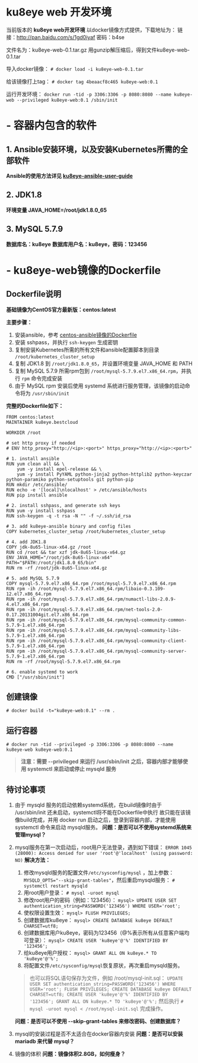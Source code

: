 # ku8eye web 开发环境

当前版本的 **ku8eye web开发环境** 以docker镜像方式提供，下载地址为：
链接：http://pan.baidu.com/s/1gd0iyaf 密码：b4se

文件名为：ku8eye-web-0.1.tar.gz
用gunzip解压缩后，得到文件ku8eye-web-0.1.tar

导入docker镜像：
`# docker load -i ku8eye-web-0.1.tar`

给该镜像打上tag：
`# docker tag 4beaacf8c465 ku8eye-web:0.1`

运行开发环境：
`docker run -tid -p 3306:3306 -p 8080:8080 --name ku8eye-web --privileged ku8eye-web:0.1 /sbin/init`


# - 容器内包含的软件
## 1. Ansible安装环境，以及安装Kubernetes所需的全部软件
**Ansible的使用方法详见 [ku8eye-ansible-user-guide](https://github.com/bestcloud/ku8eye/blob/master/doc/ku8eye-ansible-user-guide.md "ku8eye-ansible-user-guide")**
## 2. JDK1.8
**环境变量 JAVA_HOME=/root/jdk1.8.0_65**
## 3. MySQL 5.7.9
**数据库名：ku8eye**
**数据库用户名：ku8eye，密码：123456**


# - ku8eye-web镜像的Dockerfile
## Dockerfile说明
**基础镜像为CentOS官方最新版：centos:latest**

**主要步骤：**
1. 安装ansible，参考 [centos-ansible镜像的Dockerfile](https://hub.docker.com/r/ansible/centos7-ansible/~/dockerfile/)
2. 安装 sshpass，并执行 `ssh-keygen` 生成密钥
3. 复制安装Kubernetes所需的所有文件和ansible配置脚本到目录 `/root/kubernetes_cluster_setup`
4. 复制 JDK1.8 到 `/root/jdk1.8.0_65`，并设置环境变量 JAVA_HOME 和 PATH
5. 复制 MySQL 5.7.9 所需rpm包到 `/root/mysql-5.7.9.el7.x86_64.rpm`，并执行 `rpm` 命令完成安装
6. 由于 MySQL rpm 安装后使用 systemd 系统进行服务管理，该镜像的启动命令将为 `/usr/sbin/init`

**完整的Dockerfile如下：**
```
FROM centos:latest
MAINTAINER ku8eye.bestcloud

WORKDIR /root

# set http proxy if needed
# ENV http_proxy="http://<ip>:<port>" https_proxy="http://<ip>:<port>"

# 1. install ansible
RUN yum clean all && \
    yum -y install epel-release && \
    yum -y install PyYAML python-jinja2 python-httplib2 python-keyczar python-paramiko python-setuptools git python-pip
RUN mkdir /etc/ansible/
RUN echo -e '[local]\nlocalhost' > /etc/ansible/hosts
RUN pip install ansible

# 2. install sshpass, and generate ssh keys
RUN yum -y install sshpass
RUN ssh-keygen -q -t rsa -N "" -f ~/.ssh/id_rsa

# 3. add ku8eye-ansible binary and config files
COPY kubernetes_cluster_setup /root/kubernetes_cluster_setup

# 4. add JDK1.8
COPY jdk-8u65-linux-x64.gz /root
RUN cd /root && tar xzf jdk-8u65-linux-x64.gz
ENV JAVA_HOME="/root/jdk-8u65-linux-x64" PATH="$PATH:/root/jdk1.8.0_65/bin"
RUN rm -rf /root/jdk-8u65-linux-x64.gz

# 5. add MySQL 5.7.9
COPY mysql-5.7.9.el7.x86_64.rpm /root/mysql-5.7.9.el7.x86_64.rpm
RUN rpm -ih /root/mysql-5.7.9.el7.x86_64.rpm/libaio-0.3.109-12.el7.x86_64.rpm
RUN rpm -ih /root/mysql-5.7.9.el7.x86_64.rpm/numactl-libs-2.0.9-4.el7.x86_64.rpm
RUN rpm -ih /root/mysql-5.7.9.el7.x86_64.rpm/net-tools-2.0-0.17.20131004git.el7.x86_64.rpm
RUN rpm -ih /root/mysql-5.7.9.el7.x86_64.rpm/mysql-community-common-5.7.9-1.el7.x86_64.rpm
RUN rpm -ih /root/mysql-5.7.9.el7.x86_64.rpm/mysql-community-libs-5.7.9-1.el7.x86_64.rpm
RUN rpm -ih /root/mysql-5.7.9.el7.x86_64.rpm/mysql-community-client-5.7.9-1.el7.x86_64.rpm
RUN rpm -ih /root/mysql-5.7.9.el7.x86_64.rpm/mysql-community-server-5.7.9-1.el7.x86_64.rpm
RUN rm -rf /root/mysql-5.7.9.el7.x86_64.rpm

# 6. enable systemd to work
CMD ["/usr/sbin/init"]

```

## 创建镜像
`# docker build -t="ku8eye-web:0.1" --rm .`

## 运行容器
`# docker run -tid --privileged -p 3306:3306 -p 8080:8080 --name ku8eye-web ku8eye-web:0.1`
> **注意：需要 --privileged 来运行 /usr/sbin/init**
> **之后，容器内部才能够使用 systemctl 来启动或停止 mysqld 服务**

## 待讨论事项
1. 由于 mysqld 服务的启动依赖systemd系统，在build镜像时由于 /usr/sbin/init 还未启动，systemctl将不能在Dockerfile中执行
    故只能在该镜像build完成，并用 docker run 启动之后，登录到容器内部，才能使用 systemctl 命令来启动 mysqld服务。
    **问题：是否可以不使用systemd系统来管理mysql？**
    
2. mysql服务在第一次启动后，root用户无法登录，遇到如下错误：
    `ERROR 1045 (28000): Access denied for user 'root'@'localhost' (using password: NO)`
    **解决方法：**
    1) 修改mysqld服务的配置文件`/etc/sysconfig/mysql` ，加上参数：`MYSQLD_OPTS="--skip-grant-tables"`，然后重启mysqld服务：
    `# systemctl restart mysqld`
    2) 用root用户登录：
    `# mysql -uroot mysql`
    3) 修改root用户的密码（例如：123456）：
    `mysql> UPDATE USER SET authentication_string=PASSWORD('123456') WHERE USER='root';`
    4) 使权限设置生效：
    `mysql> FLUSH PRIVILEGES;`
    5) 创建数据库ku8eye：
    `mysql> CREATE DATABASE ku8eye DEFAULT CHARSET=utf8;`
    6) 创建数据库用户ku8eye，密码为123456（@%表示所有从任意客户端均可登录）：
    `mysql> CREATE USER 'ku8eye'@'%' IDENTIFIED BY '123456';`
    7) 给ku8eye用户授权：
    `mysql> GRANT ALL ON ku8eye.* TO 'ku8eye'@'%';`
    8) 将配置文件`/etc/sysconfig/mysql`恢复原状，再次重启mysqld服务。

    > 也可以将SQL语句保存为文件，例如 /root/mysql-init.sql：
    `UPDATE USER SET authentication_string=PASSWORD('123456') WHERE USER='root';
     FLUSH PRIVILEGES;
     CREATE DATABASE ku8eye DEFAULT CHARSET=utf8;
     CREATE USER 'ku8eye'@'%' IDENTIFIED BY '123456';
     GRANT ALL ON ku8eye.* TO 'ku8eye'@'%';`
    > 然后执行 `# mysql -uroot mysql < /root/mysql-init.sql` 完成操作。

    **问题：是否可以不使用 --skip-grant-tables 来修改密码、创建数据库？**

3. mysql的安装过程是否不太适合在docker容器内安装
    **问题：是否可以安装 mariadb 来代替 mysql？**

4. 镜像的体积
    **问题：镜像体积2.8GB，如何瘦身？**
